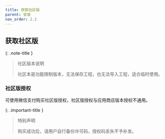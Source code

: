 ```yaml
---
title: 获取社区版
parent: 安装
nav_order: 2.2
---
```


## 获取社区版

{: .note-title }
> 社区版本说明
>
> 社区本是功能限制版本，无法保存工程，也无法导入工程，适合临时使用。

### 社区版授权

可使用微信支付购买社区版授权，社区版授权与应用商店版本授权不通用。

{: .important-title }
> 特别声明
>
> 购买成功后，请用户自行备份许可码，授权码丢失不予补发。
